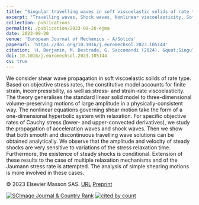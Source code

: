 ```yaml
---
title: "Singular travelling waves in soft viscoelastic solids of rate type"
excerpt: "Travelling waves, Shock waves, Nonlinear viscoelasticity, Soft solids, Hyperbolic systems"
collection: publications
permalink: /publication/2023-09-20-ejma
date: 2023-09-20
venue: 'European Journal of Mechanics - A/Solids'
paperurl: 'https://doi.org/10.1016/j.euromechsol.2023.105144'
citation: 'H. Berjamin, M. Destrade, G. Saccomandi (2024). &quot;Singular travelling waves in soft viscoelastic solids of rate type&quot;, <i>European Journal of Mechanics - A/Solids</i> 103, 105144.'
doi: 10.1016/j.euromechsol.2023.105144
cv: true
---
```


We consider shear wave propagation in soft viscoelastic solids of rate type. Based on objective stress rates, the constitutive model accounts for finite strain, incompressibility, as well as stress- and strain-rate viscoelasticity. The theory generalises the standard linear solid model to three-dimensional volume-preserving motions of large amplitude in a physically-consistent way. The nonlinear equations governing shear motion take the form of a one-dimensional hyperbolic system with relaxation. For specific objective rates of Cauchy stress (lower- and upper-convected derivatives), we study the propagation of acceleration waves and shock waves. Then we show that both smooth and discontinuous travelling wave solutions can be obtained analytically. We observe that the amplitude and velocity of steady shocks are very sensitive to variations of the stress relaxation time. Furthermore, the existence of steady shocks is conditional. Extension of these results to the case of multiple relaxation mechanisms and of the Jaumann stress rate is attempted. The analysis of simple shearing motions is more involved in these cases.

© 2023 Elsevier Masson SAS. [URL](https://www.sciencedirect.com/science/article/pii/S099775382300236X) [Preprint](https://doi.org/10.48550/arXiv.2306.00719)

<a href="https://www.scimagojr.com/journalsearch.php?q=13877&amp;tip=sid&amp;exact=no" title="SCImago Journal &amp; Country Rank"><img border="0" src="https://www.scimagojr.com/journal_img.php?id=13877" alt="SCImago Journal &amp; Country Rank"  /></a>     <a href="https://www.scopus.com/inward/record.url?scp=85171976768" target="_blank"><image alt="cited by count" border="0" src="https://api.elsevier.com/content/abstract/citation-count?eid=2-s2.0-85171976768&amp;httpAccept=image%2Fjpeg&amp;apiKey=577024bd0f9be314e8f4c239512901c6"/></a>